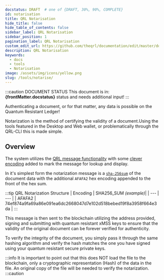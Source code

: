 ```yaml
---
docstatus: DRAFT  # one of {DRAFT, 30%, 90%, COMPLETE}
id: notarisation
title: QRL Notarisation
hide_title: false
hide_table_of_contents: false
sidebar_label: QRL Notarisation
sidebar_position: 1
pagination_label: QRL Notarisation
custom_edit_url: https://github.com/theqrl/documentation/edit/master/docs/basics/what-is-qrl.md
description: QRL Notarisation
keywords:
  - docs
  - tools
  - Notarisation
image: /assets/img/icons/yellow.png
slug: /tools/notarise/
---
```



:::caution DOCUMENT STATUS 
<span>This document is in: <b>{frontMatter.docstatus}</b> status and needs additional input!</span>
:::


Authenticating a document, or for that matter, any data is possible on the Quantum Resistant Ledger!

Notarization is the method of certifying the validity of a document.Using the tools featured in the Desktop and Web wallet, or problematically through the QRL-CLI this is made simple.

## Overview

The system utilizes the [QRL message functionality](tools/messages) with some [clever encoding](developers/message-tx-encoding) added to mark the message for lookup and display. 

In it's simplest form the notarization message is a [`sha-256sum`](https://en.wikipedia.org/wiki/SHA-2) of the document data with the additional `AFAFA2` hex encoding appended to the front of the hex sum.

:::tip QRL Notarization Structure
| Encoding | SHA256_SUM *(example)*|
| --- | --- |
| AFAFA2 | 74ef874a9fa69a86e091ea6dc2668047d7e102d518bebed19f8a3958f664e3da |
:::

This message is then sent to the blockchain utilizing the address provided, signing and submitting with quantum resistant xMSS keys to ensure that the validity of the original document can be forever verified for authenticity.

To verify the integrity of the document, you simply pass it through the same hashing algorithm and verify the hash matches the one you have signed using your quantum resistant secure private keys.


:::info
It is important to point out that this does NOT load the file to the blockchain, only a cryptographic representation (Hash) of the data in the file. An original copy of the file will be needed to verify the notarization.
:::caution

